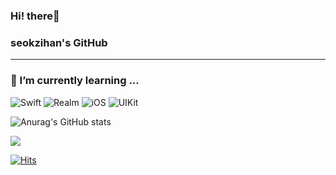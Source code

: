 ### Hi! there👋

### seokzihan's GitHub
* * *
### 🌱 I’m currently learning ...
![Swift](https://img.shields.io/badge/swift-F54A2A?style=for-the-badge&logo=swift&logoColor=white) ![Realm](https://img.shields.io/badge/Realm-39477F?style=for-the-badge&logo=realm&logoColor=white) ![iOS](https://img.shields.io/badge/iOS-000000?style=for-the-badge&logo=iOS&logoColor=white) ![UIKit](https://img.shields.io/badge/UIKit-2396F3?style=for-the-badge&logo=UIKit&logoColor=white)

![Anurag's GitHub stats](https://github-readme-stats.vercel.app/api?username=sozohoy&show_icons=true&theme=radical)

<a href="https://sozohoy.tistory.com/" target="_blank">
  <img src="https://img.shields.io/badge/Blog-181717?style=flat-square&logo=GitHub&logoColor=white"/>
</a>


[![Hits](https://hits.seeyoufarm.com/api/count/incr/badge.svg?url=https%3A%2F%2Fgithub.com%2Fsozohoy&count_bg=%2379C83D&title_bg=%23555555&icon=&icon_color=%23E7E7E7&title=hits&edge_flat=false)](https://hits.seeyoufarm.com)
<!--
**sozohoy/sozohoy** is a ✨ _special_ ✨ repository because its `README.md` (this file) appears on your GitHub profile.

Here are some ideas to get you started:

- 🔭 I’m currently working on ...
- 🌱 I’m currently learning ...
- 👯 I’m looking to collaborate on ...
- 🤔 I’m looking for help with ...
- 💬 Ask me about ...
- 📫 How to reach me: ...
- 😄 Pronouns: ...
- ⚡ Fun fact: ...
-->
